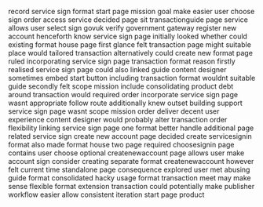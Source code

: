 record service sign format start page mission goal make easier user choose sign order access service decided page sit transactionguide page service allows user select sign govuk verify government gateway register new account henceforth know service sign page initially looked whether could existing format house page first glance felt transaction page might suitable place would tailored transaction alternatively could create new format page ruled incorporating service sign page transaction format reason firstly realised service sign page could also linked guide content designer sometimes embed start button including transaction format wouldnt suitable guide secondly felt scope mission include consolidating product debt around transaction would required order incorporate service sign page wasnt appropriate follow route additionally knew outset building support service sign page wasnt scope mission order deliver decent user experience content designer would probably alter transaction order flexibility linking service sign page one format better handle additional page related service sign create new account page decided create servicesignin format also made format house two page required choosesignin page contains user choose optional createnewaccount page allows user make account sign consider creating separate format createnewaccount however felt current time standalone page consequence explored user met abusing guide format consolidated hacky usage format transaction meet may make sense flexible format extension transaction could potentially make publisher workflow easier allow consistent iteration start page product